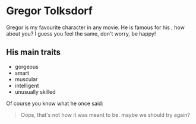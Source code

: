 # Gregor Tolksdorf
Gregor is my favourite character in any movie. He is famous for his , how about you? I guess you feel the same, don't worry, be happy!

## His main traits
* gorgeous
* smart
* muscular
* intelligent
* unusually skilled

Of course you know what he once said:
> Oops, that's not how it was meant to be.
> maybe we should try again?
